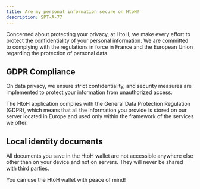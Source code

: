 ```yaml
---
title: Are my personal information secure on HtoH?
description: SPT-A-77
---
```


Concerned about protecting your privacy, at HtoH, we make every effort to protect the confidentiality of your personal information. We are committed to complying with the regulations in force in France and the European Union regarding the protection of personal data.

## GDPR Compliance

On data privacy, we ensure strict confidentiality, and security measures are implemented to protect your information from unauthorized access.

The HtoH application complies with the General Data Protection Regulation (GDPR), which means that all the information you provide is stored on our server located in Europe and used only within the framework of the services we offer.

## Local identity documents

All documents you save in the HtoH wallet are not accessible anywhere else other than on your device and not on servers. They will never be shared with third parties.

You can use the HtoH wallet with peace of mind!